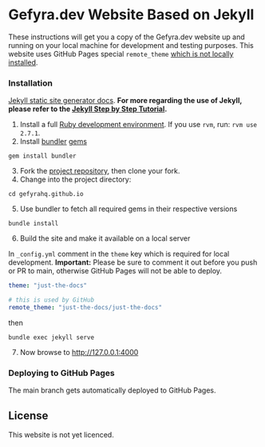 # Gefyra.dev Website Based on Jekyll

These instructions will get you a copy of the Gefyra.dev website up and running on your local machine for development and testing purposes.
This website uses GitHub Pages special `remote_theme` [which is not locally installed](https://docs.github.com/en/pages/setting-up-a-github-pages-site-with-jekyll/adding-a-theme-to-your-github-pages-site-using-jekyll).

### Installation

[Jekyll static site generator docs](https://jekyllrb.com/docs/).
**For more regarding the use of Jekyll, please refer to the [Jekyll Step by Step Tutorial](https://jekyllrb.com/docs/step-by-step/01-setup/).**

1. Install a full [Ruby development environment](https://jekyllrb.com/docs/installation/). If you use `rvm`, run: `rvm use 2.7.1`.
2. Install [bundler](https://jekyllrb.com/docs/ruby-101/#bundler)  [gems](https://jekyllrb.com/docs/ruby-101/#gems)
  
`gem install bundler`

3. Fork the [project repository](https://github.com/gefyrahq/gefyrahq.github.io), then clone your fork.
4. Change into the project directory:
  
`cd gefyrahq.github.io`

5. Use bundler to fetch all required gems in their respective versions

`bundle install`

6. Build the site and make it available on a local server

In `_config.yml` comment in the `theme` key which is required for local development. 
**Important:** Please be sure to comment it out before you push or PR to main, otherwise GitHub Pages will not be able to 
deploy.

```yaml
theme: "just-the-docs"

# this is used by GitHub
remote_theme: "just-the-docs/just-the-docs"
```
then

`bundle exec jekyll serve`

7. Now browse to http://127.0.0.1:4000



### Deploying to GitHub Pages

The main branch gets automatically deployed to GitHub Pages.


## License

This website is not yet licenced.
